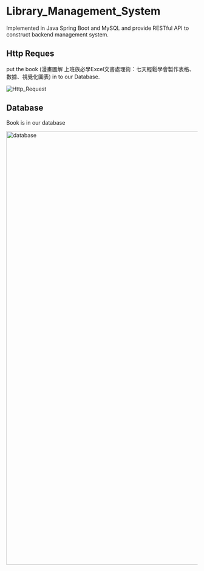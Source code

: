  # Library_Management_System #

Implemented in Java Spring Boot and MySQL and provide RESTful API to construct backend management system.

## Http Reques
put the book (漫畫圖解 上班族必學Excel文書處理術：七天輕鬆學會製作表格、數據、視覺化圖表) in to our Database.

![Http_Request](https://github.com/polo880/Library_Management_System/assets/93720757/95de946f-5c4e-486b-aaff-4742aa112fc5)

## Database
Book is in our database

<img width="1141" alt="database" src="https://github.com/polo880/Library_Management_System/assets/93720757/0df8f471-2c13-4771-b640-db3f1b745e65">

